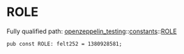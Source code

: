 # ROLE

Fully qualified path: [openzeppelin_testing](./openzeppelin_testing.md)::[constants](./openzeppelin_testing-constants.md)::[ROLE](./openzeppelin_testing-constants-ROLE.md)

<pre><code class="language-cairo">pub const ROLE: felt252 = 1380928581;</code></pre>

